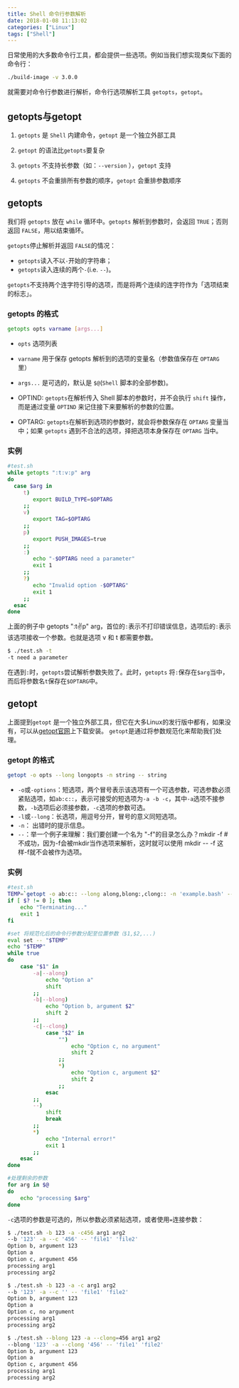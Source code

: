 ```yaml
---
title: Shell 命令行参数解析
date: 2018-01-08 11:13:02
categories: ["Linux"]
tags: ["Shell"]
---
```


日常使用的大多数命令行工具，都会提供一些选项。例如当我们想实现类似下面的命令行：

``` bash
./build-image -v 3.0.0
```

就需要对命令行参数进行解析，命令行选项解析工具 `getopts`，`getopt`。



## getopts与getopt

1. `getopts` 是 `Shell` 内建命令，`getopt` 是一个独立外部工具

2. `getopt` 的语法比`getopts`要复杂

3. `getopts` 不支持长参数（如：`--version` ），`getopt` 支持

4. `getopts` 不会重排所有参数的顺序，`getopt` 会重排参数顺序

## getopts

我们将 `getopts` 放在 `while` 循环中。`getopts` 解析到参数时，会返回 `TRUE`；否则返回 `FALSE`，用以结束循环。

`getopts`停止解析并返回 `FALSE`的情况：

- `getopts`读入不以`-`开始的字符串；
- `getopts`读入连续的两个`-`(i.e. `--`)。

`getopts`不支持两个连字符引导的选项，而是将两个连续的连字符作为「选项结束的标志」。

### getopts 的格式
``` bash
getopts opts varname [args...]
```

- `opts` 选项列表
- `varname` 用于保存 getopts 解析到的选项的变量名（参数值保存在 `OPTARG` 里）
- `args...` 是可选的，默认是 `$@`(`Shell` 脚本的全部参数)。

- OPTIND: `getopts`在解析传入 Shell 脚本的参数时，并不会执行 `shift` 操作，而是通过变量 `OPTIND` 来记住接下来要解析的参数的位置。
- OPTARG: `getopts`在解析到选项的参数时，就会将参数保存在 `OPTARG` 变量当中；如果 `getopts` 遇到不合法的选项，择把选项本身保存在 `OPTARG` 当中。

### 实例
``` bash
#test.sh
while getopts ":t:v:p" arg
do
  case $arg in
     t)
        export BUILD_TYPE=$OPTARG
     ;;
     v)
        export TAG=$OPTARG
     ;;
     p)
        export PUSH_IMAGES=true
     ;;
     :)
        echo "-$OPTARG need a parameter"
        exit 1
     ;;
     ?)
        echo "Invalid option -$OPTARG"
        exit 1
     ;;
  esac
done

```

上面的例子中 getopts ":t:v:p" arg，首位的`:`表示不打印错误信息，选项后的`:`表示该选项接收一个参数。也就是选项 v 和 t 都需要参数。
``` bash
$ ./test.sh -t
-t need a parameter
```

在遇到`:`时，`getopts`尝试解析参数失败了。此时，`getopts` 将`:`保存在`$arg`当中，而后将参数名`t`保存在`$OPTARG`中。

## getopt
上面提到`getopt` 是一个独立外部工具，但它在大多Linux的发行版中都有，如果没有，可以从[getopt官网](http://frodo.looijaard.name/project/getopt)上下载安装。
`getopt`是通过将参数规范化来帮助我们处理。

### getopt 的格式
``` bash
getopt -o opts --long longopts -n string -- string
```
- `-o`或`-options`：短选项，两个冒号表示该选项有一个可选参数，可选参数必须紧贴选项，如`ab:c::`，表示可接受的短选项为`-a -b -c`，其中`-a`选项不接参数，`-b`选项后必须接参数，`-c`选项的参数可选。
- `-l`或`--long`：长选项，用逗号分开，冒号的意义同短选项。
- `-n`： 出错时的提示信息。
- `--`：举一个例子来理解：我们要创建一个名为 "-f"的目录怎么办？mkdir -f #不成功，因为-f会被mkdir当作选项来解析，这时就可以使用 mkdir -- -f 这样-f就不会被作为选项。

### 实例

``` bash
#test.sh
TEMP=`getopt -o ab:c:: --long along,blong:,clong:: -n 'example.bash' -- "$@"`
if [ $? != 0 ]; then
    echo "Terminating..."
    exit 1
fi

#set 将规范化后的命令行参数分配至位置参数（$1,$2,...)
eval set -- "$TEMP"
echo "$TEMP"
while true
do
    case "$1" in
        -a|--along)
            echo "Option a"
            shift
        ;;
        -b|--blong)
            echo "Option b, argument $2"
            shift 2
        ;;
        -c|--clong)
            case "$2" in
                "")
                    echo "Option c, no argument"
                    shift 2
                ;;
                *)
                    echo "Option c, argument $2"
                    shift 2
                ;;
            esac
        ;;
        --)
            shift
            break
        ;;
        *)
            echo "Internal error!"
            exit 1
        ;;
    esac
done

#处理剩余的参数
for arg in $@
do
    echo "processing $arg"
done
```

`-c`选项的参数是可选的，所以参数必须紧贴选项，或者使用`=`连接参数：

``` bash
$ ./test.sh -b 123 -a -c456 arg1 arg2
--b '123' -a --c '456' -- 'file1' 'file2'
Option b, argument 123
Option a
Option c, argument 456
processing arg1
processing arg2

$ ./test.sh -b 123 -a -c arg1 arg2
--b '123' -a --c '' -- 'file1' 'file2'
Option b, argument 123
Option a
Option c, no argument
processing arg1
processing arg2

$ ./test.sh --blong 123 -a --clong=456 arg1 arg2
--blong '123' -a --clong '456' -- 'file1' 'file2'
Option b, argument 123
Option a
Option c, argument 456
processing arg1
processing arg2
```